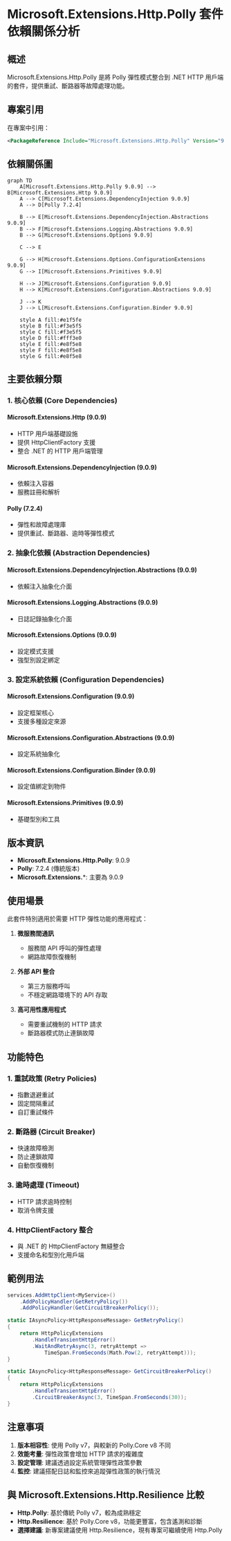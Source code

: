 # Microsoft.Extensions.Http.Polly 套件依賴關係分析

## 概述

Microsoft.Extensions.Http.Polly 是將 Polly 彈性模式整合到 .NET HTTP 用戶端的套件，提供重試、斷路器等故障處理功能。

## 專案引用

在專案中引用：
```xml
<PackageReference Include="Microsoft.Extensions.Http.Polly" Version="9.0.9" />
```

## 依賴關係圖

```mermaid
graph TD
    A[Microsoft.Extensions.Http.Polly 9.0.9] --> B[Microsoft.Extensions.Http 9.0.9]
    A --> C[Microsoft.Extensions.DependencyInjection 9.0.9]
    A --> D[Polly 7.2.4]

    B --> E[Microsoft.Extensions.DependencyInjection.Abstractions 9.0.9]
    B --> F[Microsoft.Extensions.Logging.Abstractions 9.0.9]
    B --> G[Microsoft.Extensions.Options 9.0.9]

    C --> E

    G --> H[Microsoft.Extensions.Options.ConfigurationExtensions 9.0.9]
    G --> I[Microsoft.Extensions.Primitives 9.0.9]

    H --> J[Microsoft.Extensions.Configuration 9.0.9]
    H --> K[Microsoft.Extensions.Configuration.Abstractions 9.0.9]

    J --> K
    J --> L[Microsoft.Extensions.Configuration.Binder 9.0.9]

    style A fill:#e1f5fe
    style B fill:#f3e5f5
    style C fill:#f3e5f5
    style D fill:#fff3e0
    style E fill:#e8f5e8
    style F fill:#e8f5e8
    style G fill:#e8f5e8
```

## 主要依賴分類

### 1. 核心依賴 (Core Dependencies)

#### Microsoft.Extensions.Http (9.0.9)
- HTTP 用戶端基礎設施
- 提供 HttpClientFactory 支援
- 整合 .NET 的 HTTP 用戶端管理

#### Microsoft.Extensions.DependencyInjection (9.0.9)
- 依賴注入容器
- 服務註冊和解析

#### Polly (7.2.4)
- 彈性和故障處理庫
- 提供重試、斷路器、逾時等彈性模式

### 2. 抽象化依賴 (Abstraction Dependencies)

#### Microsoft.Extensions.DependencyInjection.Abstractions (9.0.9)
- 依賴注入抽象化介面

#### Microsoft.Extensions.Logging.Abstractions (9.0.9)
- 日誌記錄抽象化介面

#### Microsoft.Extensions.Options (9.0.9)
- 設定模式支援
- 強型別設定綁定

### 3. 設定系統依賴 (Configuration Dependencies)

#### Microsoft.Extensions.Configuration (9.0.9)
- 設定框架核心
- 支援多種設定來源

#### Microsoft.Extensions.Configuration.Abstractions (9.0.9)
- 設定系統抽象化

#### Microsoft.Extensions.Configuration.Binder (9.0.9)
- 設定值綁定到物件

#### Microsoft.Extensions.Primitives (9.0.9)
- 基礎型別和工具

## 版本資訊

- **Microsoft.Extensions.Http.Polly**: 9.0.9
- **Polly**: 7.2.4 (傳統版本)
- **Microsoft.Extensions.***: 主要為 9.0.9

## 使用場景

此套件特別適用於需要 HTTP 彈性功能的應用程式：

1. **微服務間通訊**
   - 服務間 API 呼叫的彈性處理
   - 網路故障恢復機制

2. **外部 API 整合**
   - 第三方服務呼叫
   - 不穩定網路環境下的 API 存取

3. **高可用性應用程式**
   - 需要重試機制的 HTTP 請求
   - 斷路器模式防止連鎖故障

## 功能特色

### 1. 重試政策 (Retry Policies)
- 指數退避重試
- 固定間隔重試
- 自訂重試條件

### 2. 斷路器 (Circuit Breaker)
- 快速故障檢測
- 防止連鎖故障
- 自動恢復機制

### 3. 逾時處理 (Timeout)
- HTTP 請求逾時控制
- 取消令牌支援

### 4. HttpClientFactory 整合
- 與 .NET 的 HttpClientFactory 無縫整合
- 支援命名和型別化用戶端

## 範例用法

```csharp
services.AddHttpClient<MyService>()
    .AddPolicyHandler(GetRetryPolicy())
    .AddPolicyHandler(GetCircuitBreakerPolicy());

static IAsyncPolicy<HttpResponseMessage> GetRetryPolicy()
{
    return HttpPolicyExtensions
        .HandleTransientHttpError()
        .WaitAndRetryAsync(3, retryAttempt =>
            TimeSpan.FromSeconds(Math.Pow(2, retryAttempt)));
}

static IAsyncPolicy<HttpResponseMessage> GetCircuitBreakerPolicy()
{
    return HttpPolicyExtensions
        .HandleTransientHttpError()
        .CircuitBreakerAsync(3, TimeSpan.FromSeconds(30));
}
```

## 注意事項

1. **版本相容性**: 使用 Polly v7，與較新的 Polly.Core v8 不同
2. **效能考量**: 彈性政策會增加 HTTP 請求的複雜度
3. **設定管理**: 建議透過設定系統管理彈性政策參數
4. **監控**: 建議搭配日誌和監控來追蹤彈性政策的執行情況

## 與 Microsoft.Extensions.Http.Resilience 比較

- **Http.Polly**: 基於傳統 Polly v7，較為成熟穩定
- **Http.Resilience**: 基於 Polly.Core v8，功能更豐富，包含遙測和診斷
- **選擇建議**: 新專案建議使用 Http.Resilience，現有專案可繼續使用 Http.Polly